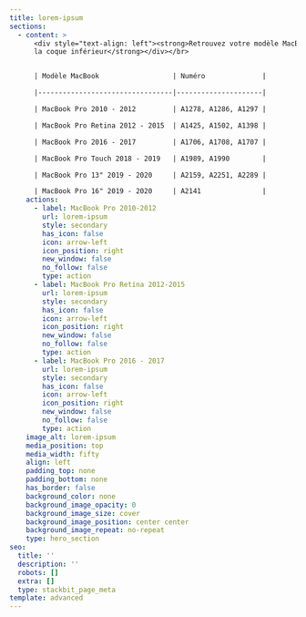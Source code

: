 ```yaml
---
title: lorem-ipsum
sections:
  - content: >
      <div style="text-align: left"><strong>Retrouvez votre modèle MacBook sur
      la coque inférieur</strong></div></br>


      | Modèle MacBook                  | Numéro              |

      |---------------------------------|---------------------|

      | MacBook Pro 2010 - 2012         | A1278, A1286, A1297 |

      | MacBook Pro Retina 2012 - 2015  | A1425, A1502, A1398 |

      | MacBook Pro 2016 - 2017         | A1706, A1708, A1707 |

      | MacBook Pro Touch 2018 - 2019   | A1989, A1990        |

      | MacBook Pro 13" 2019 - 2020     | A2159, A2251, A2289 |

      | MacBook Pro 16" 2019 - 2020     | A2141               |
    actions:
      - label: MacBook Pro 2010-2012
        url: lorem-ipsum
        style: secondary
        has_icon: false
        icon: arrow-left
        icon_position: right
        new_window: false
        no_follow: false
        type: action
      - label: MacBook Pro Retina 2012-2015
        url: lorem-ipsum
        style: secondary
        has_icon: false
        icon: arrow-left
        icon_position: right
        new_window: false
        no_follow: false
        type: action
      - label: MacBook Pro 2016 - 2017
        url: lorem-ipsum
        style: secondary
        has_icon: false
        icon: arrow-left
        icon_position: right
        new_window: false
        no_follow: false
        type: action
    image_alt: lorem-ipsum
    media_position: top
    media_width: fifty
    align: left
    padding_top: none
    padding_bottom: none
    has_border: false
    background_color: none
    background_image_opacity: 0
    background_image_size: cover
    background_image_position: center center
    background_image_repeat: no-repeat
    type: hero_section
seo:
  title: ''
  description: ''
  robots: []
  extra: []
  type: stackbit_page_meta
template: advanced
---
```

